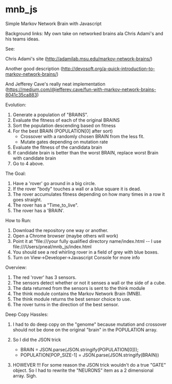 # mnb_js
Simple Markov Network Brain with Javascript

Background links:
My own take on networked brains ala Chris Adami's and
his teams ideas.

See: 

 Chris Adami's site (http://adamilab.msu.edu/markov-network-brains/)

 Another good description (http://devosoft.org/a-quick-introduction-to-markov-network-brains/)

 And Jefferey Cave's really neat implementation
 (https://medium.com/@jefferey.cave/fun-with-markov-network-brains-8041c35ca883)


Evolution:

1. Generate a population of "BRAINS".
2. Evaluate the fitness of each of the original BRAINS
3. Sort the population descending based on fitness
4. For the best BRAIN (POPULATION[0] after sort)
    - Crossover with a randomly chosen BRAIN from the less fit.
    - Mutate gates depending on mutation rate
5. Evaluate the fitness of the candidata brain 
6. If candidate brain is better than the worst BRAIN, 
   replace worst Brain with candidate brain
7. Go to 4 above.

The Goal:

1. Have a 'rover' go around in a big circle.
2. If the rover "body" touches a wall or a blue square it is dead.
3. The rover accumulates fitness depending on how many times in a row
   it goes straight.
4. The rover has a "Time_to_live". 
5. The rover has a 'BRAIN'.
 

How to Run:
1. Download the repository one way or another.
2. Open a Chrome browser (maybe others will work)
3. Point it at "file:///your fully qualified directory name/index.html -- I use file:///Users/pneal/mnb_js/index.html
4. You should see a red whirling rover in a field of grey with blue boxes.
5. Turn on View->Developer->Javascript Console for more info

Overview:

1. The red 'rover' has 3 sensors.
2. The sensors detect whether or not it senses a wall or the side of a cube.
3. The data returned from the sensors is sent to the think module
4. The think module contains the Markov Network Brain (MNB).
5. The think module returns the best sensor choice to use.
6. The rover turns in the direction of the best sensor.

Deep Copy Hassles:

1. I had to do deep copy on the "genome" because mutation and crossover should
not be done on the original "brain" in the POPULATION array.

2. So I did the JSON trick
    - BRAIN = JSON.parse(JSON.stringify(POPULATION[0]));
    - POPULATION[POP_SIZE-1] = JSON.parse(JSON.stringify(BRAIN))

3. HOWEVER !!! For some reason the JSON trick wouldn't do 
   a true "GATE" object. So I had to rewrite the "NEURONS" item as a
   2 dimensional array. Sigh.

